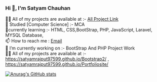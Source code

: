 

### Hi 👋, I'm Satyam Chauhan

👨‍💻 All of my projects are available at :- [All Project Link](https://github.com/satyamrajput97599)<br/>
📝 Studied [Computer Science] :- MCA<br/>
💬currently learning :- HTML, CSS,BootStrap, PHP, JavaScript, Laravel, MYSQL Database,<br/>
📫 How to reach me : [Email](thephoenixsatyam@gmail.com)<br/>
🔭 I’m currently working on :- BootStrap And PHP Project Work<br/>
👨‍💻 All of my projects are available at :- https://satyamrajput97599.github.io/Bootstrap2/ ,
                                          https://satyamrajput97599.github.io/Portfoliosite/
<br/>
<!-- GitHub-->
[![Anurag's GitHub stats](https://github-readme-stats.vercel.app/api?username=satyamrajput97599&count_private=true&show_icons=true&theme=radical&hide_rank=false)](https://github.com/satyamrajput97599/github-readme-stats)
